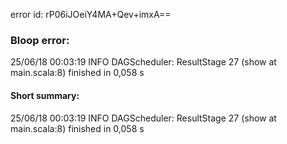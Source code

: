 error id: rP06iJOeiY4MA+Qev+imxA==
### Bloop error:

25/06/18 00:03:19 INFO DAGScheduler: ResultStage 27 (show at main.scala:8) finished in 0,058 s
#### Short summary: 

25/06/18 00:03:19 INFO DAGScheduler: ResultStage 27 (show at main.scala:8) finished in 0,058 s